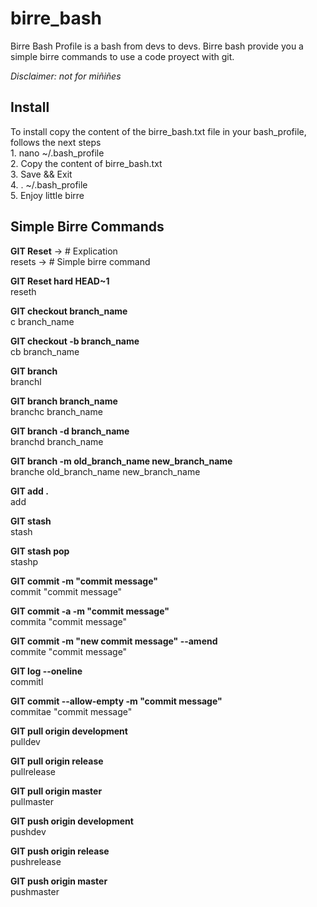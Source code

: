 # birre_bash
Birre Bash Profile is a bash from devs to devs. Birre bash provide you a simple birre commands to use a code proyect with git.

*Disclaimer: not for miñiñes* 

## Install
<p>
  To install copy the content of the birre_bash.txt file in your bash_profile, follows the next steps</br>
    1. nano ~/.bash_profile<br />
    2. Copy the content of birre_bash.txt<br />
    3. Save && Exit <br />
    4. . ~/.bash_profile <br />
    5. Enjoy little birre
</p>

## Simple Birre Commands
<p>
<b>GIT Reset</b>  -> # Explication</br>
resets            -> # Simple birre command
</p>

<p>
<b>GIT Reset hard HEAD~1</b></br>
reseth
</p>

<p>
<b>GIT checkout branch_name</b></br>
c branch_name
</p>

<p>
<b>GIT checkout -b branch_name</b></br>
cb branch_name
</p>

<p>
<b>GIT branch</b></br>
branchl
</p>

<p>
<b>GIT branch branch_name</b></br>
branchc branch_name
</p>

<p>
<b>GIT branch -d branch_name</b></br>
branchd branch_name
</p>

<p>
<b>GIT branch -m old_branch_name new_branch_name</b></br>
branche old_branch_name new_branch_name
</p>

<p>
<b>GIT add .</b></br>
add
</p>

<p>
<b>GIT stash</b></br>
stash
</p>

<p>
<b>GIT stash pop</b></br>
stashp
</p>

<p>
<b>GIT commit -m "commit message"</b></br>
commit "commit message"
</p>

<p>
<b>GIT commit -a -m "commit message"</b></br>
commita "commit message"
</p>

<p>
<b>GIT commit -m "new commit message" --amend</b></br>
commite "commit message"
</p>

<p>
<b>GIT log --oneline</b></br>
commitl
</p>

<p>
<b>GIT commit --allow-empty -m "commit message"</b></br>
commitae "commit message"
</p>

<p>
<b>GIT pull origin development</b></br>
pulldev
</p>

<p>
<b>GIT pull origin release</b></br>
pullrelease
</p>

<p>
<b>GIT pull origin master</b></br>
pullmaster
</p>

<p>
<b>GIT push origin development</b></br>
pushdev
</p>

<p>
<b>GIT push origin release</b></br>
pushrelease
</p>

<p>
<b>GIT push origin master</b></br>
pushmaster
</p>
